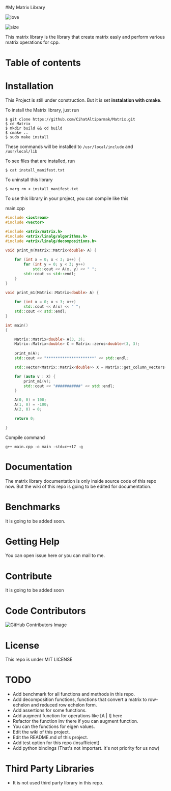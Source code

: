 #My Matrix Library

![love](http://ForTheBadge.com/images/badges/built-with-love.svg)

![size](https://badge-size.herokuapp.com/CihatAltiparmak/Matrix/)

This matrix library is the library that create matrix easly and perform various matrix operations for cpp. 

# Table of contents

# Installation
This Project is still under construction.
But it is set **instalation with cmake**.

To install the Matrix library, just run
```
$ git clone https://github.com/CihatAltiparmak/Matrix.git
$ cd Matrix
$ mkdir build && cd build
$ cmake ..
$ sudo make install
```

These commands will be installed to `/usr/local/include` and `/usr/local/lib`

To see files that are installed, run
```
$ cat install_manifest.txt
```
To uninstall this library
```
$ xarg rm < install_manifest.txt
```

To use this library in your project, you can compile like this

main.cpp
```cpp
#include <iostream>
#include <vector>

#include <atrix/matrix.h>
#include <atrix/linalg/algorithms.h>
#include <atrix/linalg/decompositions.h>

void print_m(Matrix::Matrix<double> A) {
    
    for (int x = 0; x < 3; x++) {
        for (int y = 0; y < 3; y++)
            std::cout << A(x, y) << " ";
        std::cout << std::endl;
    }
}

void print_m1(Matrix::Matrix<double> A) {
    
    for (int x = 0; x < 3; x++)
        std::cout << A(x) << " ";
    std::cout << std::endl;
}

int main()
{

    Matrix::Matrix<double> A(3, 3);
    Matrix::Matrix<double> C = Matrix::zeros<double>(3, 3);
     
    print_m(A);
    std::cout << "*********************" << std::endl;

    std::vector<Matrix::Matrix<double>> X = Matrix::get_column_vectors(A);

    for (auto v : X) {
        print_m1(v);
        std::cout << "###########" << std::endl;
    }

    A(0, 0) = 100;
    A(1, 0) = -100;
    A(2, 0) = 0;

    return 0;

}
```

Compile command

```shell
g++ main.cpp -o main -std=c++17 -g
```

# Documentation
The matrix library documentation is only inside source code of this repo now. But the wiki of this repo is going to be edited for documentation.


# Benchmarks
It is going to be added soon.

# Getting Help
You can open issue here or you can mail to me.

# Contribute 
It is going to be added soon

# Code Contributors
![GitHub Contributors Image](https://contrib.rocks/image?repo=CihatAltiparmak/Matrix)

# License
This repo is under MIT LICENSE

# TODO
* Add benchmark for all functions and methods in this repo.
* Add decomposition functions, functions that convert a matrix to row-echelon and reduced row echelon form.
* Add assertions for some functions.
* Add augment function for operations like [A | I] here
* Refactor the function inv there if you can augment function.
* You can the functions for eigen values.
* Edit the wiki of this project.
* Edit the README.md of this project.
* Add test option for this repo (insufficient)
* Add python bindings (That's not importart. It's not priority for us now)

# Third Party Libraries
* It is not used third party library in this repo.
